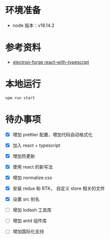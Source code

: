 # 环境准备

- node 版本：v18.14.2


# 参考资料
- [electron-forge react-with-typescript](https://www.electronforge.io/guides/framework-integration/react-with-typescript)


# 本地运行
```shell
npm run start
```

# 待办事项
- [x] 增加 prettier 配置，增加代码自动格式化
- [x] 加入 react + typescript
- [x] 增加热更新
- [x] 使用 react 的新写法
- [x] 增加 normalize.css
- [x] 安装 redux 和 RTK， 自定义 store 相关的文件
- [x] 设置 src 别名

- [ ] 增加 lodash 工具库
- [ ] 增加 antd 组件库
- [ ] 增加国际化支持